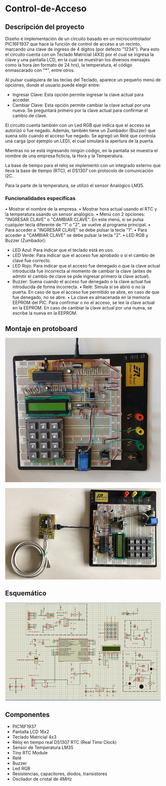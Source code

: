 # Control-de-Acceso

## Descripción del proyecto

Diseño e implementación de un circuito basado en un microcontrolador PIC16F1937 que hace la función de control de acceso a un recinto, marcando una clave de ingreso de 4 dígitos (por defecto "1234"). 
Para esto el circuito cuenta con un Teclado Matricial (4X3) por el cual se ingresa la clave y una pantalla LCD, en la cual se muestran los diversos mensajes como la hora (en formato de 24 hrs), la temperatura, el código enmascarado con "*", entre otros.

Al pulsar cualquiera de las teclas del Teclado, aparece un pequeño menú de opciones, donde el usuario puede elegir entre:
-	Ingresar Clave: Esta opción permite ingresar la clave actual para acceder. 
-	Cambiar Clave: Esta opción permite cambiar la clave actual por una nueva. Se preguntará primero por la clave actual para confirmar el cambio de clave.

El circuito cuenta también con un Led RGB que indica que el acceso se autorizó o fue negado. Además, también tiene un Zumbador (Buzzer) que suena sólo cuando el acceso fue negado. Se agregó un Relé que controla una carga (por ejemplo un LED), el cual simulará la apertura de la puerta.

Mientras no se está ingresando ningún código, en la pantalla se muestra el nombre de una empresa ficticia, la Hora y la Temperatura.

La base de tiempo para el reloj se implementó con un integrado externo que lleva la base de tiempo (RTC), el DS1307 con protocolo de comunicación I2C.

Para la parte de la temperatura, se utilizó el sensor Analógico LM35.

### Funcionalidades específicas

•	Mostrar el nombre de la empresa.
•	Mostrar hora actual usando el RTC y la temperatura usando un sensor analógico.
•	Menú con 2 opciones: "INGRESAR CLAVE" o "CAMBIAR CLAVE". En este menú, si se pulsa cualquier tecla diferente de "1" o "2", se vuelve al programa principal.
•	Para acceder a "INGRESAR CLAVE" se debe pulsar la tecla "1".
•	Para acceder a "CAMBIAR CLAVE" se debe pulsar la tecla "2".
•	LED RGB y Buzzer (Zumbador): 
- LED Azul: Para indicar que el teclado está en uso. 
- LED Verde: Para indicar que el acceso fue aprobado o si el cambio de clave fue correcto.
- LED Rojo: Para indicar que el acceso fue denegado o que la clave actual introducida fue incorrecta al momento de cambiar la clave (antes de admitir el cambio de clave se pide ingresar primero la clave actual).
- Buzzer: Suena cuando el acceso fue denegado o la clave actual fue introducida de forma incorrecta.
•   Relé: Simula si se abrió o no la puerta. En caso de que el acceso fue permitido se abre, en caso de que fue denegado, no se abre.
•	La clave es almacenada en la memoria EEPROM del PIC. Para confirmar o no el acceso, se lee la clave actual en la EEPROM. En caso de cambiar la clave actual por una nueva, se escribe la nueva en la EEPROM.

## Montaje en protoboard

![alt text](./Imagenes/Montaje-protoboard-circuito.jpeg)

![alt text](./Imagenes/montaje_protoboard_con_programador.PNG)

## Esquemático

![alt text](./Imagenes/esquematico.PNG)

## Componentes
- PIC16F1937
- Pantalla LCD 16x2
- Teclado Matricial 4x3
- Reloj en tiempo real DS1307 RTC (Real Time Clock)
- Sensor de Temperatura LM35
- Tiny RTC Module
- Relé
- Buzzer
- Led RGB
- Resistencias, capacitores, diodos, transistores
- Oscilador de cristal de 4MHz
